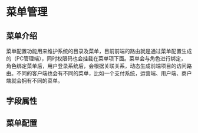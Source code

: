 # 菜单管理
## 菜单介绍
菜单配置功能用来维护系统的目录及菜单，目前前端的路由就是通过菜单配置生成的（PC管理端），同时权限码也会挂载在菜单项下面。菜单会与角色进行绑定，
角色绑定菜单后，用户登录系统后，会根据关联关系，动态生成前端项目的访问路由。不同的客户端也会有不同的菜单，比如一个支付系统，运营端、用户端、商户端就会拥有不同的菜单。

## 字段属性

## 菜单配置


